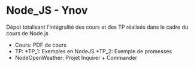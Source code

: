 # Node_JS - Ynov

Dépot totalisant l'intégralité des cours et des TP réalisés dans le cadre du cours de Node.js

* Cours: PDF de cours
* TP:
	*TP_1: Exemples en NodeJS
	*TP_2: Exemple de promesses
* NodeOpenWeather: Projet Inquirer + Commander
